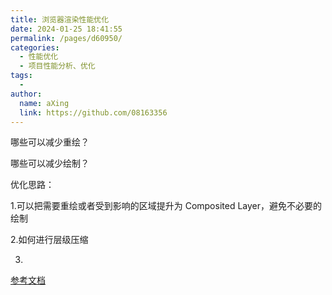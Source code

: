 ```yaml
---
title: 浏览器渲染性能优化
date: 2024-01-25 18:41:55
permalink: /pages/d60950/
categories:
  - 性能优化
  - 项目性能分析、优化
tags:
  - 
author: 
  name: aXing
  link: https://github.com/08163356
---
```




哪些可以减少重绘？

哪些可以减少绘制？



优化思路：

1.可以把需要重绘或者受到影响的区域提升为 Composited Layer，避免不必要的绘制

2.如何进行层级压缩

3.
<!-- more -->


[参考文档](https://blog.51cto.com/wpbars/2960486)